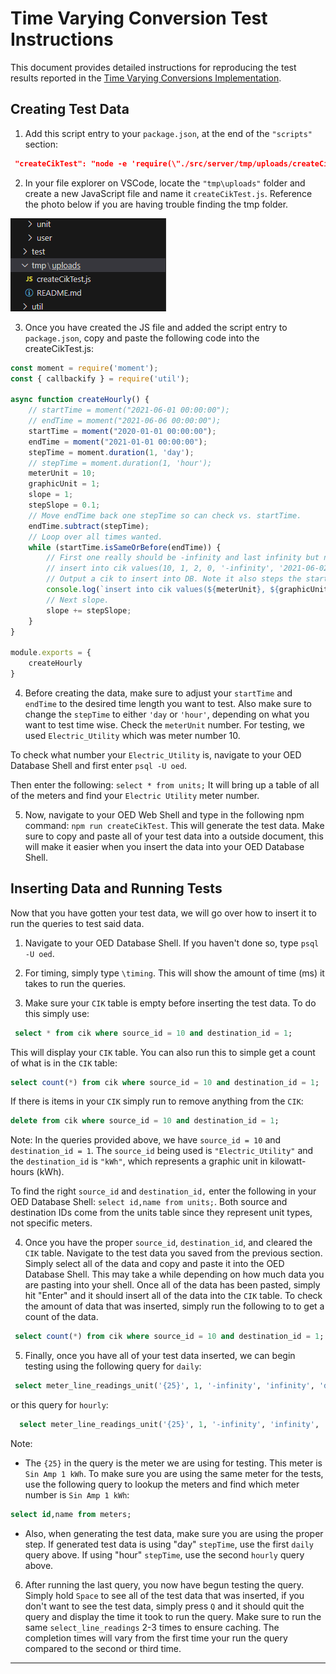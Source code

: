 # Time Varying Conversion Test Instructions


This document provides detailed instructions for reproducing the test results reported in the [Time Varying Conversions Implementation](conversionsVaryTime.md).

## Creating Test Data

1. Add this script entry to your ``package.json``, at the end of the `` "scripts" `` section:  
``` json
 "createCikTest": "node -e 'require(\"./src/server/tmp/uploads/createCikTest.js\").createHourly()'" `
 ```

2. In your file explorer on VSCode, locate the `` "tmp\uploads" `` folder and create a new JavaScript file and name it `` createCikTest.js ``. Reference the photo below if you are having trouble finding the tmp folder.

![tmp location](tmpLocation.png "Location for tmp\uploads")

3. Once you have created the JS file and added the script entry to `` package.json ``, copy and paste the following code into the createCikTest.js:

``` javascript
const moment = require('moment');
const { callbackify } = require('util');

async function createHourly() {
	// startTime = moment("2021-06-01 00:00:00");
	// endTime = moment("2021-06-06 00:00:00");
	startTime = moment("2020-01-01 00:00:00");
	endTime = moment("2021-01-01 00:00:00");
	stepTime = moment.duration(1, 'day');
	// stepTime = moment.duration(1, 'hour');
	meterUnit = 10;
	graphicUnit = 1;
	slope = 1;
	stepSlope = 0.1;
	// Move endTime back one stepTime so can check vs. startTime.
	endTime.subtract(stepTime);
	// Loop over all times wanted.
	while (startTime.isSameOrBefore(endTime)) {
		// First one really should be -infinity and last infinity but not doing now.
		// insert into cik values(10, 1, 2, 0, '-infinity', '2021-06-02 00:00:00');
		// Output a cik to insert into DB. Note it also steps the start time to get the end time so ready for next iteration.
		console.log(`insert into cik values(${meterUnit}, ${graphicUnit}, ${slope.toFixed(2)}, 0, '${startTime.format("YYYY-MM-DD HH:mm:ss")}', '${startTime.add(stepTime).format("YYYY-MM-DD HH:mm:ss")}');`);
		// Next slope.
		slope += stepSlope;
	}
}

module.exports = {
	createHourly
}
```
4. Before creating the data, make sure to adjust your `` startTime `` and `` endTime `` to the desired time length you want to test. Also make sure to change the `` stepTime `` to either `` 'day `` or `` 'hour' ``, depending on what you want to test time wise. Check the `` meterUnit `` number. For testing, we used `` Electric_Utility `` which was meter number 10.

To check what number your  `` Electric_Utility `` is, navigate to your OED Database Shell and first enter `` psql -U oed ``. 

Then enter the following: `` select * from units; `` It will bring up a table of all of the meters and find your `` Electric Utility `` meter number.


5. Now, navigate to your OED Web Shell and type in the following npm command:
`` npm run createCikTest ``. This will generate the test data. Make sure to copy and paste all of your test data into a outside document, this will make it easier when you insert the data into your OED Database Shell.



## Inserting Data and Running Tests
Now that you have gotten your test data, we will go over how to insert it to run the queries to test said data.

1. Navigate to your OED Database Shell. If you haven't done so, type `` psql -U oed ``.

2. For timing, simply type `` \timing ``. This will show the amount of time (ms) it takes to run the queries.

3. Make sure your `` CIK `` table is empty before inserting the test data. To do this simply use: 

``` sql
 select * from cik where source_id = 10 and destination_id = 1; 
```

This will display your `` CIK `` table. You can also run this to simple get a count of what is in the `` CIK `` table:

``` sql 
select count(*) from cik where source_id = 10 and destination_id = 1; 
```

If there is items in your `` CIK `` simply run to remove anything from the `` CIK ``:

``` sql 
delete from cik where source_id = 10 and destination_id = 1; 
```

Note: In the queries provided above, we have `source_id = 10` and `destination_id = 1`. The `source_id` being used is `"Electric_Utility"` and the `destination_id` is `"kWh"`, which represents a graphic unit in kilowatt-hours (kWh).

 To find the right `` source_id `` and ``destination_id,`` enter the following in your OED Database Shell: `` select id,name from units; ``. Both source and destination IDs come from the units table since they represent unit types, not specific meters.

 4. Once you have the proper `` source_id ``, `` destination_id ``, and cleared the `` CIK `` table. Navigate to the test data you saved from the previous section. Simply select all of the data and copy and paste it into the OED Database Shell. This may take a while depending on how much data you are pasting into your shell. Once all of the data has been pasted, simply hit "Enter" and it should insert all of the data into the `` CIK `` table. To check the amount of data that was inserted, simply run the following to to get a count of the data.

 ``` sql
  select count(*) from cik where source_id = 10 and destination_id = 1; 
 ``` 

 5. Finally, once you have all of your test data inserted, we can begin testing using the following query for `` daily ``: 

 ``` sql
  select meter_line_readings_unit('{25}', 1, '-infinity', 'infinity', 'daily', 200, 200);
 ```

 or this query for `` hourly ``:
``` sql
  select meter_line_readings_unit('{25}', 1, '-infinity', 'infinity', 'hourly', 200, 200);
 ```

 Note: 
 - The `` {25} `` in the query is the meter we are using for testing. This meter is `` Sin Amp 1 kWh ``. To make sure you are using the same meter for the tests, use the following query to lookup the meters and find which meter number is `` Sin Amp 1 kWh ``:

``` sql
select id,name from meters;
```
 - Also, when generating the test data, make sure you are using the proper step. If generated test data is using "day" `` stepTime ``, use the first `` daily `` query above. If using "hour" `` stepTime ``, use the second `` hourly `` query above.

6. After running the last query, you now have begun testing the query. Simply hold `` Space `` to see all of the test data that was inserted, if you don't want to see the test data, simply press `` Q `` and it should quit the query and display the time it took to run the query. Make sure to run the same `` select_line_readings `` 2-3 times to ensure caching. The completion times will vary from the first time your run the query compared to the second or third time.

---